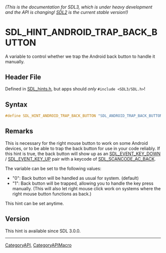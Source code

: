 ###### (This is the documentation for SDL3, which is under heavy development and the API is changing! [SDL2](https://wiki.libsdl.org/SDL2/) is the current stable version!)
# SDL_HINT_ANDROID_TRAP_BACK_BUTTON

A variable to control whether we trap the Android back button to handle it manually.

## Header File

Defined in [SDL_hints.h](https://github.com/libsdl-org/SDL/blob/main/include/SDL3/SDL_hints.h), but apps should _only_ `#include <SDL3/SDL.h>`!

## Syntax

```c
#define SDL_HINT_ANDROID_TRAP_BACK_BUTTON "SDL_ANDROID_TRAP_BACK_BUTTON"
```

## Remarks

This is necessary for the right mouse button to work on some Android
devices, or to be able to trap the back button for use in your code
reliably. If this hint is true, the back button will show up as an
[SDL_EVENT_KEY_DOWN](SDL_EVENT_KEY_DOWN) /
[SDL_EVENT_KEY_UP](SDL_EVENT_KEY_UP) pair with a keycode of
[SDL_SCANCODE_AC_BACK](SDL_SCANCODE_AC_BACK).

The variable can be set to the following values:

- "0": Back button will be handled as usual for system. (default)
- "1": Back button will be trapped, allowing you to handle the key press
  manually. (This will also let right mouse click work on systems where the
  right mouse button functions as back.)

This hint can be set anytime.

## Version

This hint is available since SDL 3.0.0.

----
[CategoryAPI](CategoryAPI), [CategoryAPIMacro](CategoryAPIMacro)

